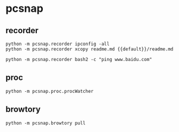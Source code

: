 # pcsnap

## recorder

```
python -m pcsnap.recorder ipconfig -all
python -m pcsnap.recorder xcopy readme.md {{default}}/readme.md

python -m pcsnap.recorder bash2 -c "ping www.baidu.com"
```
## proc

```
python -m pcsnap.proc.procWatcher
```

## browtory

```
python -m pcsnap.browtory pull

```